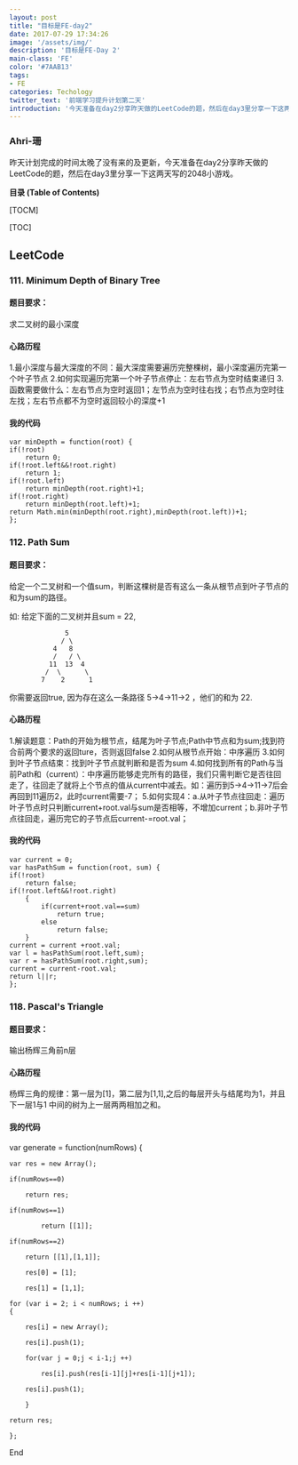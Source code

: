 ```yaml
---
layout: post
title: "目标是FE-day2"
date: 2017-07-29 17:34:26
image: '/assets/img/'
description: '目标是FE-Day 2'
main-class: 'FE'
color: '#7AAB13'
tags:
- FE
categories: Techology
twitter_text: '前端学习提升计划第二天'
introduction: '今天准备在day2分享昨天做的LeetCode的题，然后在day3里分享一下这两天写的2048小游戏。'
---
```


### Ahri-珊

昨天计划完成的时间太晚了没有来的及更新，今天准备在day2分享昨天做的LeetCode的题，然后在day3里分享一下这两天写的2048小游戏。

**目录 (Table of Contents)**

[TOCM]

[TOC]

## LeetCode

### 111. Minimum Depth of Binary Tree

#### 题目要求：

求二叉树的最小深度

#### 心路历程

1.最小深度与最大深度的不同：最大深度需要遍历完整棵树，最小深度遍历完第一个叶子节点
2.如何实现遍历完第一个叶子节点停止：左右节点为空时结束递归
3.函数需要做什么：左右节点为空时返回1；左节点为空时往右找；右节点为空时往左找；左右节点都不为空时返回较小的深度+1

#### 我的代码

    var minDepth = function(root) {
    if(!root)
        return 0;
    if(!root.left&&!root.right)
        return 1;
    if(!root.left)
        return minDepth(root.right)+1;
    if(!root.right)
        return minDepth(root.left)+1;
    return Math.min(minDepth(root.right),minDepth(root.left))+1; 
    };

### 112. Path Sum

#### 题目要求：

给定一个二叉树和一个值sum，判断这棵树是否有这么一条从根节点到叶子节点的和为sum的路径。

如:
给定下面的二叉树并且sum = 22,


                  5
                 / \
               4   8
               /   / \
              11  13  4
             /  \      \
            7    2      1
你需要返回true, 因为存在这么一条路径 5->4->11->2 ，他们的和为 22.

#### 心路历程

1.解读题意：Path的开始为根节点，结尾为叶子节点;Path中节点和为sum;找到符合前两个要求的返回ture，否则返回false
2.如何从根节点开始：中序遍历
3.如何到叶子节点结束：找到叶子节点就判断和是否为sum
4.如何找到所有的Path与当前Path和（current）：中序遍历能够走完所有的路径，我们只需判断它是否往回走了，往回走了就将上个节点的值从current中减去。如：遍历到5->4->11->7后会再回到11遍历2，此时current需要-7；
5.如何实现4：a.从叶子节点往回走：遍历叶子节点时只判断current+root.val与sum是否相等，不增加current；b.非叶子节点往回走，遍历完它的子节点后current-=root.val；

#### 我的代码

    var current = 0;
    var hasPathSum = function(root, sum) {
    if(!root)
        return false;
    if(!root.left&&!root.right)
        {
            if(current+root.val==sum)
                return true;
            else
                return false;
        }
    current = current +root.val;
    var l = hasPathSum(root.left,sum);
    var r = hasPathSum(root.right,sum);
    current = current-root.val;
    return l||r;
    };

### 118. Pascal's Triangle

#### 题目要求：

输出杨辉三角前n层

#### 心路历程

杨辉三角的规律：第一层为[1]，第二层为[1,1],之后的每层开头与结尾均为1，并且下一层1与1 中间的树为上一层两两相加之和。

#### 我的代码

var generate = function(numRows) {
    
    var res = new Array();
    
    if(numRows==0)
        
        return res;
    
    if(numRows==1)
    
            return [[1]];
    
    if(numRows==2)
    
        return [[1],[1,1]];

        res[0] = [1];

        res[1] = [1,1];
    
    for (var i = 2; i < numRows; i ++)
    {
 
        res[i] = new Array();

        res[i].push(1);

        for(var j = 0;j < i-1;j ++)

            res[i].push(res[i-1][j]+res[i-1][j+1]);

        res[i].push(1);

        }

    return res;

    };

End